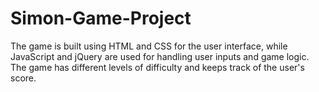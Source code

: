 # Simon-Game-Project
The game is built using HTML and CSS for the user interface, while JavaScript and jQuery are used for handling user inputs and game logic. The game has different levels of difficulty and keeps track of the user's score.

